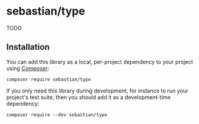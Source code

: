 # sebastian/type

TODO

## Installation

You can add this library as a local, per-project dependency to your project using [Composer](https://getcomposer.org/):

```
composer require sebastian/type
```

If you only need this library during development, for instance to run your project's test suite, then you should add it as a development-time dependency:

```
composer require --dev sebastian/type
```
